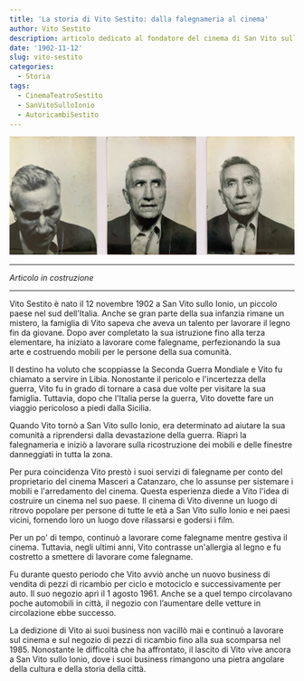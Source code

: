 ```yaml
---
title: 'La storia di Vito Sestito: dalla falegnameria al cinema'
author: Vito Sestito
description: articolo dedicato al fondatore del cinema di San Vito sullo Ionio
date: '1902-11-12'
slug: vito-sestito
categories:
  - Storia
tags:
  - CinemaTeatroSestito
  - SanVitoSulloIonio
  - AutoricambiSestito
---
```


![foto fatte per la patente](images/vito_sestito_patent_pictures.JPG)
***
*Articolo in costruzione*
***
Vito Sestito è nato il 12 novembre 1902 a San Vito sullo Ionio, un piccolo paese nel sud dell'Italia. Anche se gran parte della sua infanzia rimane un mistero, la famiglia di Vito sapeva che aveva un talento per lavorare il legno fin da giovane. Dopo aver completato la sua istruzione fino alla terza elementare, ha iniziato a lavorare come falegname, perfezionando la sua arte e costruendo mobili per le persone della sua comunità.

Il destino ha voluto che scoppiasse la Seconda Guerra Mondiale e Vito fu chiamato a servire in Libia. Nonostante il pericolo e l'incertezza della guerra, Vito fu in grado di tornare a casa due volte per visitare la sua famiglia. Tuttavia, dopo che l'Italia perse la guerra, Vito dovette fare un viaggio pericoloso a piedi dalla Sicilia.

Quando Vito tornò a San Vito sullo Ionio, era determinato ad aiutare la sua comunità a riprendersi dalla devastazione della guerra. Riaprì la falegnameria e iniziò a lavorare sulla ricostruzione dei mobili e delle finestre danneggiati in tutta la zona.

Per pura coincidenza Vito prestò i suoi servizi di falegname per conto del proprietario del cinema Masceri a Catanzaro, che lo assunse per sistemare i mobili e l'arredamento del cinema. Questa esperienza diede a Vito l'idea di costruire un cinema nel suo paese. Il cinema di Vito divenne un luogo di ritrovo popolare per persone di tutte le età a San Vito sullo Ionio e nei paesi vicini, fornendo loro un luogo dove rilassarsi e godersi i film.

Per un po' di tempo, continuò a lavorare come falegname mentre gestiva il cinema. Tuttavia, negli ultimi anni, Vito contrasse un'allergia al legno e fu costretto a smettere di lavorare come falegname.

Fu durante questo periodo che Vito avviò anche un nuovo business di vendita di pezzi di ricambio per ciclo e motociclo e successivamente per auto. Il suo negozio aprì il 1 agosto 1961. Anche se a quel tempo circolavano poche automobili in città, il negozio con l’aumentare delle vetture in circolazione ebbe successo.

La dedizione di Vito ai suoi business non vacillò mai e continuò a lavorare sul cinema e sul negozio di pezzi di ricambio fino alla sua scomparsa nel 1985. Nonostante le difficoltà che ha affrontato, il lascito di Vito vive ancora a San Vito sullo Ionio, dove i suoi business rimangono una pietra angolare della cultura e della storia della città.